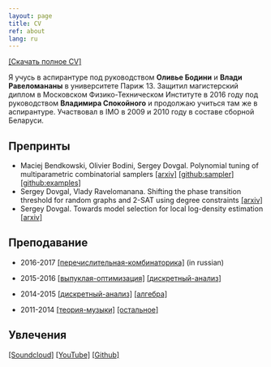 ```yaml
---
layout: page
title: CV
ref: about
lang: ru
---
```


[[Скачать полное CV]](files/cv_dovgal.pdf)

Я учусь в аспирантуре под руководством
**Оливье Бодини**
и
**Влади Равеломананы**
в университете Париж 13.
Защитил магистерский диплом в Московском Физико-Техническом Институте в 2016
году под руководством
**Владимира Спокойного** и продолжаю учиться там же в аспирантуре.
Участвовал в IMO в 2009 и 2010 году в составе сборной Беларуси.

## Препринты

* Maciej Bendkowski, Olivier Bodini, Sergey Dovgal.
Polynomial tuning of multiparametric combinatorial samplers
[[arxiv]](https://arxiv.org/abs/1708.01212)
[[github:sampler]](https://github.com/maciej-bendkowski/boltzmann-brain)
[[github:examples]](https://github.com/maciej-bendkowski/multiparametric-combinatorial-samplers)
* Sergey Dovgal, Vlady Ravelomanana.
Shifting the phase transition threshold for random graphs and 2-SAT using
  degree constraints [[arxiv]](https://arxiv.org/abs/1704.06683)
* Sergey Dovgal.
Towards model selection for local log-density
  estimation [[arxiv]](https://arxiv.org/abs/1607.00806)

## Преподавание

* 2016-2017 
[[перечислительная-комбинаторика]](http://github.com/electric-tric/mipt-teach-enum-comb)
(in russian)

* 2015-2016
[[выпуклая-оптимизация]](https://drive.google.com/drive/folders/0B733JIZxEnkNWVVDVjdYVk1tclE?usp=sharing)
[[дискретный-анализ]](https://drive.google.com/drive/folders/0B733JIZxEnkNRFhQdW5Nak5FRUU?usp=sharing)

* 2014-2015
[[дискретный-анализ]](https://drive.google.com/drive/folders/0B733JIZxEnkNVFJ1azljVmtpTDA?usp=sharing)
[[алгебра]](https://drive.google.com/drive/folders/0B733JIZxEnkNM1NLVE96dXJGT1k?usp=sharing)

* 2011-2014
[[теория-музыки]](https://www.youtube.com/channel/UCD4gnkkUbiDyynaYqR_cK3w)
[[остальное]](https://drive.google.com/drive/folders/0B733JIZxEnkNU1p2SU1ZUVh4NGM?usp=sharing)


## Увлечения

[[Soundcloud]](https://soundcloud.com/electric-tric/albums)
[[YouTube]](https://www.youtube.com/channel/UCD4gnkkUbiDyynaYqR_cK3w)
[[Github]](https://github.com/electric-tric/)
